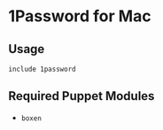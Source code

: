 # 1Password for Mac

## Usage

```puppet
include 1password
```

## Required Puppet Modules

* `boxen`


